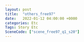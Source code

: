 ```yaml
---
layout: post
title:  "others_free97"
date:   2022-01-12 04:00:00 +0000
categories: Etc
Tags: Story Etc
SceneCode: ["scene_free97_q1_s20"]
---
```

